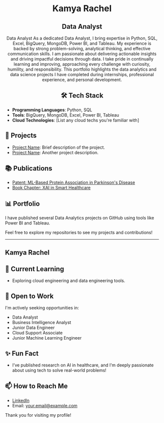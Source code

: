 <h1 align="center">Kamya Rachel</h1>

<h2 align="center">Data Analyst</h2>
 

<p align="center">Data Analyst
As a dedicated Data Analyst, I bring expertise in Python, SQL, Excel, BigQuery, MongoDB, Power BI, and Tableau. My experience is backed by strong problem-solving, analytical thinking, and effective communication skills. I am passionate about delivering actionable insights and driving impactful decisions through data. I take pride in continually learning and improving, approaching every challenge with curiosity, humility, and responsibility. This portfolio highlights the data analytics and data science projects I have completed during internships, professional experience, and personal development.
</p>

<h2 align="center">🛠️ Tech Stack</h2>

- **Programming Languages**: Python, SQL
- **Tools**: BigQuery, MongoDB, Excel, Power BI, Tableau
- **Cloud Technologies**: [List any cloud techs you're familiar with]

## 🔭 Projects
- [Project Name](link-to-repo): Brief description of the project.
- [Project Name](link-to-repo): Another project description.

## 📚 Publications
- [Patent: ML-Based Protein Association in Parkinson's Disease](link)
- [Book Chapter: XAI in Smart Healthcare](link)

## 📊 Portfolio
I have published several Data Analytics projects on GitHub using tools like Power BI and Tableau.

Feel free to explore my repositories to see my projects and contributions!

---

**Kamya Rachel**  
---

## 🌱 Current Learning
- Exploring cloud engineering and data engineering tools.
  
## 💼 Open to Work
I'm actively seeking opportunities in:
- Data Analyst
- Business Intelligence Analyst
- Junior Data Engineer
- Cloud Support Associate
- Junior Machine Learning Engineer

## ✨ Fun Fact
- I’ve published research on AI in healthcare, and I'm deeply passionate about using tech to solve real-world problems!

## 📫 How to Reach Me
- [LinkedIn](your-linkedin-url)
- Email: your.email@example.com

Thank you for visiting my profile!
